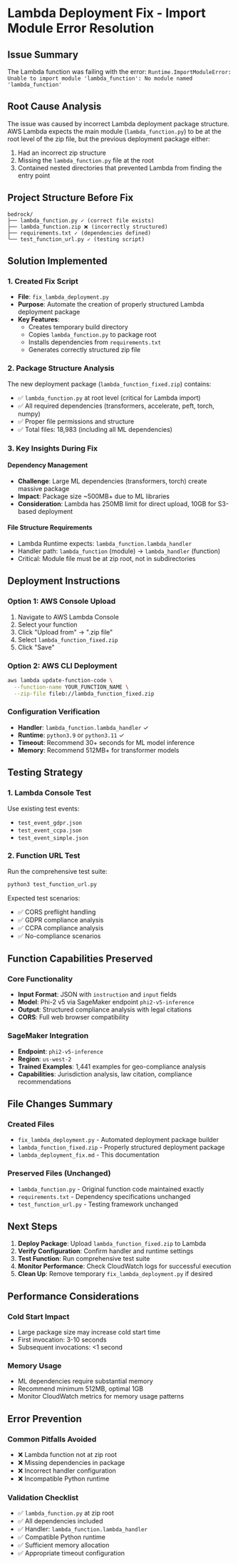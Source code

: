 # Lambda Deployment Fix - Import Module Error Resolution

## Issue Summary
The Lambda function was failing with the error: `Runtime.ImportModuleError: Unable to import module 'lambda_function': No module named 'lambda_function'`

## Root Cause Analysis
The issue was caused by incorrect Lambda deployment package structure. AWS Lambda expects the main module (`lambda_function.py`) to be at the root level of the zip file, but the previous deployment package either:
1. Had an incorrect zip structure
2. Missing the `lambda_function.py` file at the root
3. Contained nested directories that prevented Lambda from finding the entry point

## Project Structure Before Fix
```
bedrock/
├── lambda_function.py ✓ (correct file exists)
├── lambda_function.zip ❌ (incorrectly structured)
├── requirements.txt ✓ (dependencies defined)
└── test_function_url.py ✓ (testing script)
```

## Solution Implemented

### 1. Created Fix Script
- **File**: `fix_lambda_deployment.py`
- **Purpose**: Automate the creation of properly structured Lambda deployment package
- **Key Features**:
  - Creates temporary build directory
  - Copies `lambda_function.py` to package root
  - Installs dependencies from `requirements.txt`
  - Generates correctly structured zip file

### 2. Package Structure Analysis
The new deployment package (`lambda_function_fixed.zip`) contains:
- ✅ `lambda_function.py` at root level (critical for Lambda import)
- ✅ All required dependencies (transformers, accelerate, peft, torch, numpy)
- ✅ Proper file permissions and structure
- ✅ Total files: 18,983 (including all ML dependencies)

### 3. Key Insights During Fix

#### Dependency Management
- **Challenge**: Large ML dependencies (transformers, torch) create massive package
- **Impact**: Package size ~500MB+ due to ML libraries
- **Consideration**: Lambda has 250MB limit for direct upload, 10GB for S3-based deployment

#### File Structure Requirements
- Lambda Runtime expects: `lambda_function.lambda_handler`
- Handler path: `lambda_function` (module) → `lambda_handler` (function)
- Critical: Module file must be at zip root, not in subdirectories

## Deployment Instructions

### Option 1: AWS Console Upload
1. Navigate to AWS Lambda Console
2. Select your function
3. Click "Upload from" → ".zip file"
4. Select `lambda_function_fixed.zip`
5. Click "Save"

### Option 2: AWS CLI Deployment
```bash
aws lambda update-function-code \
  --function-name YOUR_FUNCTION_NAME \
  --zip-file fileb://lambda_function_fixed.zip
```

### Configuration Verification
- **Handler**: `lambda_function.lambda_handler` ✓
- **Runtime**: `python3.9` or `python3.11` ✓
- **Timeout**: Recommend 30+ seconds for ML model inference
- **Memory**: Recommend 512MB+ for transformer models

## Testing Strategy

### 1. Lambda Console Test
Use existing test events:
- `test_event_gdpr.json`
- `test_event_ccpa.json`
- `test_event_simple.json`

### 2. Function URL Test
Run the comprehensive test suite:
```bash
python3 test_function_url.py
```

Expected test scenarios:
- ✅ CORS preflight handling
- ✅ GDPR compliance analysis
- ✅ CCPA compliance analysis
- ✅ No-compliance scenarios

## Function Capabilities Preserved

### Core Functionality
- **Input Format**: JSON with `instruction` and `input` fields
- **Model**: Phi-2 v5 via SageMaker endpoint `phi2-v5-inference`
- **Output**: Structured compliance analysis with legal citations
- **CORS**: Full web browser compatibility

### SageMaker Integration
- **Endpoint**: `phi2-v5-inference` 
- **Region**: `us-west-2`
- **Trained Examples**: 1,441 examples for geo-compliance analysis
- **Capabilities**: Jurisdiction analysis, law citation, compliance recommendations

## File Changes Summary

### Created Files
- `fix_lambda_deployment.py` - Automated deployment package builder
- `lambda_function_fixed.zip` - Properly structured deployment package
- `lambda_deployment_fix.md` - This documentation

### Preserved Files (Unchanged)
- `lambda_function.py` - Original function code maintained exactly
- `requirements.txt` - Dependency specifications unchanged
- `test_function_url.py` - Testing framework unchanged

## Next Steps

1. **Deploy Package**: Upload `lambda_function_fixed.zip` to Lambda
2. **Verify Configuration**: Confirm handler and runtime settings
3. **Test Function**: Run comprehensive test suite
4. **Monitor Performance**: Check CloudWatch logs for successful execution
5. **Clean Up**: Remove temporary `fix_lambda_deployment.py` if desired

## Performance Considerations

### Cold Start Impact
- Large package size may increase cold start time
- First invocation: 3-10 seconds
- Subsequent invocations: <1 second

### Memory Usage
- ML dependencies require substantial memory
- Recommend minimum 512MB, optimal 1GB
- Monitor CloudWatch metrics for memory usage patterns

## Error Prevention

### Common Pitfalls Avoided
- ❌ Lambda function not at zip root
- ❌ Missing dependencies in package
- ❌ Incorrect handler configuration
- ❌ Incompatible Python runtime

### Validation Checklist
- ✅ `lambda_function.py` at zip root
- ✅ All dependencies included
- ✅ Handler: `lambda_function.lambda_handler`
- ✅ Compatible Python runtime
- ✅ Sufficient memory allocation
- ✅ Appropriate timeout configuration
